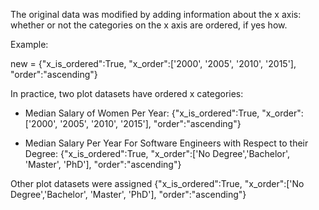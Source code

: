 The original data was modified by adding information about the x axis: whether or not the categories on the x axis are ordered, if yes how.

Example:

new = {"x_is_ordered":True, "x_order":['2000', '2005', '2010', '2015'], "order":"ascending"}

In practice, two plot datasets have ordered x categories:
- Median Salary of Women Per Year: {"x_is_ordered":True, "x_order":['2000', '2005', '2010', '2015'], "order":"ascending"}

- Median Salary Per Year For Software Engineers with Respect to their Degree: {"x_is_ordered":True, "x_order":['No Degree','Bachelor', 'Master', 'PhD'], "order":"ascending"}

Other plot datasets were assigned {"x_is_ordered":True, "x_order":['No Degree','Bachelor', 'Master', 'PhD'], "order":"ascending"}
